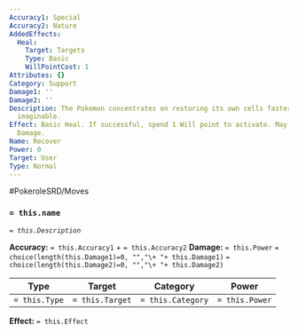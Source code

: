 ```yaml
---
Accuracy1: Special
Accuracy2: Nature
AddedEffects:
  Heal:
    Target: Targets
    Type: Basic
    WillPointCost: 1
Attributes: {}
Category: Support
Damage1: ''
Damage2: ''
Description: The Pokemon concentrates on restoring its own cells faster than anything
  imaginable.
Effect: Basic Heal. If successful, spend 1 Will point to activate. May cure Lethal
  Damage.
Name: Recover
Power: 0
Target: User
Type: Normal
---
```


#PokeroleSRD/Moves

### `= this.name`
*`= this.Description`*

**Accuracy:** `= this.Accuracy1` + `= this.Accuracy2`
**Damage:** `= this.Power` `= choice(length(this.Damage1)=0, "","\+ "+ this.Damage1)` `= choice(length(this.Damage2)=0, "","\+ "+ this.Damage2)`

| Type          | Target          | Category          | Power          |
| ------------- | --------------- | ----------------  | -------------- |
| `= this.Type` | `= this.Target` | `= this.Category` | `= this.Power` | 

**Effect:** `= this.Effect`